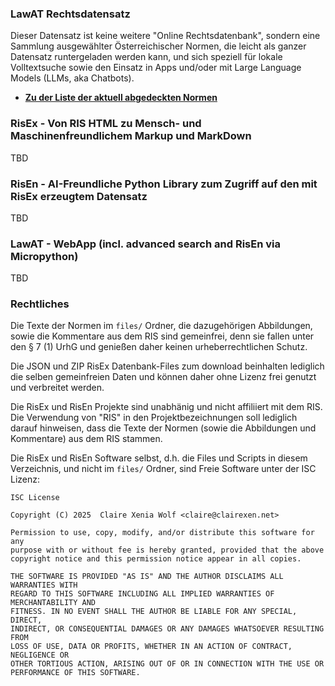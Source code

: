 ### LawAT Rechtsdatensatz

Dieser Datensatz ist keine weitere "Online Rechtsdatenbank", sondern eine
Sammlung ausgewählter Österreichischer Normen, die leicht als ganzer Datensatz
runtergeladen werden kann, und sich speziell für lokale Volltextsuche sowie
den Einsatz in Apps und/oder mit Large Language Models (LLMs, aka Chatbots).

* **[Zu der Liste der aktuell abgedeckten Normen](https://github.com/clairexen/RisEx/blob/main/files/index.md)**

### RisEx - Von RIS HTML zu Mensch- und Maschinenfreundlichem Markup und MarkDown

TBD

### RisEn - AI-Freundliche Python Library zum Zugriff auf den mit RisEx erzeugtem Datensatz

TBD

### LawAT - WebApp (incl. advanced search and RisEn via Micropython)

TBD

### Rechtliches

Die Texte der Normen im `files/` Ordner, die dazugehörigen Abbildungen, sowie
die Kommentare aus dem RIS sind gemeinfrei, denn sie fallen unter den § 7 (1)
UrhG und genießen daher keinen urheberrechtlichen Schutz.

Die JSON und ZIP RisEx Datenbank-Files zum download beinhalten lediglich die
selben gemeinfreien Daten und können daher ohne Lizenz frei genutzt und
verbreitet werden.

Die RisEx und RisEn Projekte sind unabhänig und nicht affiliiert mit dem RIS.
Die Verwendung von "RIS" in den Projektbezeichnungen soll lediglich darauf
hinweisen, dass die Texte der Normen (sowie die Abbildungen und Kommentare)
aus dem RIS stammen.

Die RisEx und RisEn Software selbst, d.h. die Files und Scripts in diesem
Verzeichnis, und nicht im `files/` Ordner, sind Freie Software unter der ISC
Lizenz:

```
ISC License

Copyright (C) 2025  Claire Xenia Wolf <claire@clairexen.net>

Permission to use, copy, modify, and/or distribute this software for any
purpose with or without fee is hereby granted, provided that the above
copyright notice and this permission notice appear in all copies.

THE SOFTWARE IS PROVIDED "AS IS" AND THE AUTHOR DISCLAIMS ALL WARRANTIES WITH
REGARD TO THIS SOFTWARE INCLUDING ALL IMPLIED WARRANTIES OF MERCHANTABILITY AND
FITNESS. IN NO EVENT SHALL THE AUTHOR BE LIABLE FOR ANY SPECIAL, DIRECT,
INDIRECT, OR CONSEQUENTIAL DAMAGES OR ANY DAMAGES WHATSOEVER RESULTING FROM
LOSS OF USE, DATA OR PROFITS, WHETHER IN AN ACTION OF CONTRACT, NEGLIGENCE OR
OTHER TORTIOUS ACTION, ARISING OUT OF OR IN CONNECTION WITH THE USE OR
PERFORMANCE OF THIS SOFTWARE.
```
